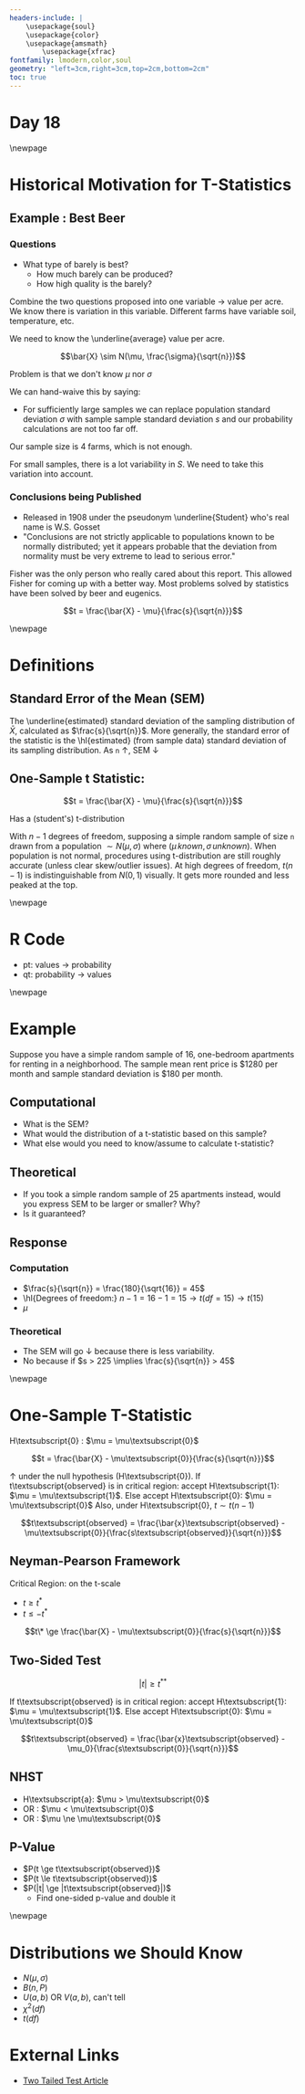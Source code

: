```yaml
---
headers-include: |
	\usepackage{soul}
	\usepackage{color}
	\usepackage{amsmath}
        \usepackage{xfrac}
fontfamily: lmodern,color,soul
geometry: "left=3cm,right=3cm,top=2cm,bottom=2cm"
toc: true
---
```


# Day 18

\newpage

# Historical Motivation for T-Statistics

## Example : Best Beer

### Questions

- What type of barely is best?
    - How much barely can be produced?
    - How high quality is the barely?

Combine the two questions proposed into one variable $\rightarrow$ value per acre. We know there is variation in this variable.
Different farms have variable soil, temperature, etc.

We need to know the \underline{average} value per acre.

$$\bar{X} \sim N(\mu, \frac{\sigma}{\sqrt{n}})$$

Problem is that we don't know $\mu$ nor $\sigma$

We can hand-waive this by saying:

- For sufficiently large samples we can replace population standard deviation $\sigma$ with sample sample standard deviation $s$ and our probability calculations are not too far off.

Our sample size is 4 farms, which is not enough.

For small samples, there is a lot variability in $S$. We need to take this variation into account.

### Conclusions being Published

- Released in 1908 under the pseudonym \underline{Student} who's real name is W.S. Gosset
- "Conclusions are not strictly applicable to populations known to be normally distributed; yet it appears probable that the deviation from normality must be very extreme to lead to serious error."

Fisher was the only person who really cared about this report. This allowed Fisher for coming up with a better way. Most problems solved by statistics have been solved by beer and eugenics.

$$t = \frac{\bar{X} - \mu}{\frac{s}{\sqrt{n}}}$$

\newpage

# Definitions

## Standard Error of the Mean (SEM) 

The \underline{estimated} standard deviation of the sampling distribution of $\bar{X}$, calculated as $\frac{s}{\sqrt{n}}$.
More generally, the standard error of the statistic is the \hl{estimated} (from sample data) standard deviation of its sampling distribution.
As `n` $\uparrow$, SEM $\downarrow$

## One-Sample t Statistic:

$$t = \frac{\bar{X} - \mu}{\frac{s}{\sqrt{n}}}$$ 

Has a (student's) t-distribution

With $n-1$ degrees of freedom, supposing a simple random sample of size `n` drawn from a population $\sim N(\mu, \sigma)$ where $(\mu\, known, \sigma\, unknown)$.
When population is not normal, procedures using t-distribution are still roughly accurate (unless clear skew/outlier issues).
At high degrees of freedom, $t(n-1)$ is indistinguishable from $N(0, 1)$ visually. It gets more rounded and less peaked at the top. 

\newpage

# R Code

- pt: values $\rightarrow$ probability
- qt: probability $\rightarrow$ values

\newpage

# Example

Suppose you have a simple random sample of 16, one-bedroom apartments for renting in a neighborhood. The sample mean rent price is $1280 per month and sample standard deviation is $180 per month.

## Computational

- What is the SEM?
- What would the distribution of a t-statistic based on this sample?
- What else would you need to know/assume to calculate t-statistic?

## Theoretical

- If you took a simple random sample of 25 apartments instead, would you express SEM to be larger or smaller? Why?
- Is it guaranteed?

## Response

### Computation

- $\frac{s}{\sqrt{n}} = \frac{180}{\sqrt{16}} = 45$
- \hl{Degrees of freedom:} $n-1 = 16-1 = 15 \rightarrow t(df = 15) \rightarrow t(15)$ 
- $\mu$

### Theoretical

- The SEM will go $\downarrow$ because there is less variability.
- No because if $s > 225 \implies \frac{s}{\sqrt{n}} > 45$

\newpage

# One-Sample T-Statistic

H\textsubscript{0} : $\mu  = \mu\textsubscript{0}$

$$t = \frac{\bar{X} - \mu\textsubscript{0}}{\frac{s}{\sqrt{n}}}$$

$\uparrow$ under the null hypothesis (H\textsubscript{0}).
If t\textsubscript{observed} is in critical region: accept H\textsubscript{1}: $\mu = \mu\textsubscript{1}$. Else accept H\textsubscript{0}: $\mu = \mu\textsubscript{0}$
Also, under H\textsubscript{0}, $t \sim t(n-1)$

$$t\textsubscript{observed} = \frac{\bar{x}\textsubscript{observed} - \mu\textsubscript{0}}{\frac{s\textsubscript{observed}}{\sqrt{n}}}$$

## Neyman-Pearson Framework

Critical Region: on the t-scale

- $t \ge t^{\ast}$
- $t \le -t^{\ast}$

$$t\* \ge \frac{\bar{X} - \mu\textsubscript{0}}{\frac{s}{\sqrt{n}}}$$

## Two-Sided Test

$$|t| \ge t^{\ast\ast}$$

If t\textsubscript{observed} is in critical region: accept H\textsubscript{1}: $\mu = \mu\textsubscript{1}$.
Else accept H\textsubscript{0}: $\mu = \mu\textsubscript{0}$

$$t\textsubscript{observed} = \frac{\bar{x}\textsubscript{observed} - \mu_0}{\frac{s\textsubscript{0}}{\sqrt{n}}}$$

## NHST

- H\textsubscript{a}: $\mu > \mu\textsubscript{0}$
- OR : $\mu < \mu\textsubscript{0}$
- OR : $\mu \ne \mu\textsubscript{0}$

## P-Value

- $P(t \ge t\textsubscript{observed})$
- $P(t \le t\textsubscript{observed})$
- $P(|t| \ge |t\textsubscript{observed}|)$
   - Find one-sided p-value and double it

\newpage

# Distributions we Should Know

- $N(\mu, \sigma)$
- $B(n, P)$
- $U(a, b)$ OR $V(a, b)$, can't tell
- $\chi^2(df)$
- $t(df)$

# External Links

- [Two Tailed Test Article](https://www.investopedia.com/terms/t/two-tailed-test.asp)
